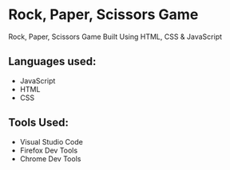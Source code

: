 # Rock, Paper, Scissors Game
Rock, Paper, Scissors Game Built Using HTML, CSS & JavaScript

## Languages used:
* JavaScript
* HTML
* CSS

## Tools Used:
* Visual Studio Code
* Firefox Dev Tools
* Chrome Dev Tools
